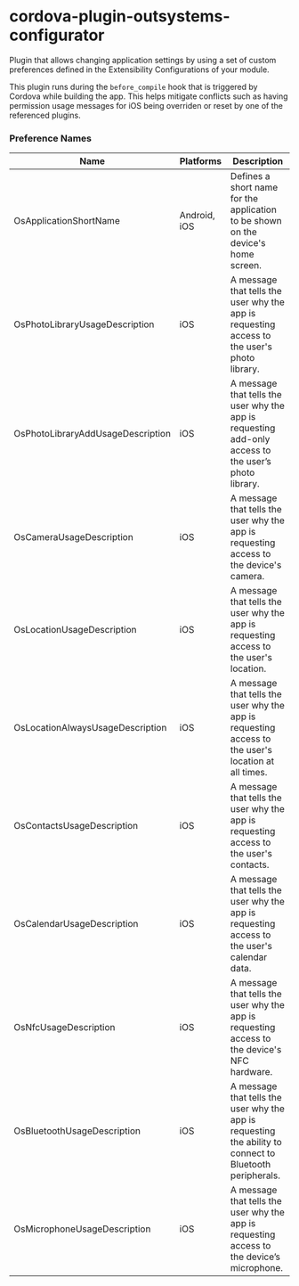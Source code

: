 # cordova-plugin-outsystems-configurator

Plugin that allows changing application settings by using a set of custom preferences defined in the Extensibility Configurations of your module.

This plugin runs during the `before_compile` hook that is triggered by Cordova while building the app. This helps mitigate conflicts such as having permission usage messages for iOS being overriden or reset by one of the referenced plugins.

### Preference Names

Name | Platforms | Description
---- | --------- | -----------
OsApplicationShortName | Android, iOS | Defines a short name for the application to be shown on the device's home screen.
OsPhotoLibraryUsageDescription | iOS | A message that tells the user why the app is requesting access to the user's photo library.
OsPhotoLibraryAddUsageDescription | iOS | A message that tells the user why the app is requesting add-only access to the user’s photo library.
OsCameraUsageDescription | iOS | A message that tells the user why the app is requesting access to the device's camera.
OsLocationUsageDescription | iOS | A message that tells the user why the app is requesting access to the user's location.
OsLocationAlwaysUsageDescription | iOS | A message that tells the user why the app is requesting access to the user's location at all times.
OsContactsUsageDescription | iOS | A message that tells the user why the app is requesting access to the user's contacts.
OsCalendarUsageDescription | iOS | A message that tells the user why the app is requesting access to the user's calendar data.
OsNfcUsageDescription | iOS | A message that tells the user why the app is requesting access to the device's NFC hardware.
OsBluetoothUsageDescription | iOS | A message that tells the user why the app is requesting the ability to connect to Bluetooth peripherals.
OsMicrophoneUsageDescription | iOS | A message that tells the user why the app is requesting access to the device’s microphone.
